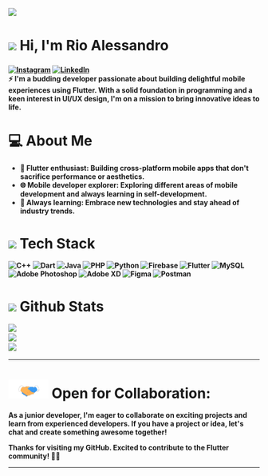 [![](https://visitcount.itsvg.in/api?id=rioalss&icon=0&color=0)](https://visitcount.itsvg.in)

# <img src="https://media.giphy.com/media/TEnXkcsHrP4YedChhA/giphy.gif" width ="25"> <b>Hi, I'm Rio Alessandro<sub style="font-size: 15px; font-style: italic"></sub><br>
[![Instagram](https://img.shields.io/badge/Instagram-%23E4405F.svg?logo=Instagram&logoColor=white)](https://instagram.com/https://www.instagram.com/rio_alss/) [![LinkedIn](https://img.shields.io/badge/LinkedIn-%230077B5.svg?logo=linkedin&logoColor=white)](https://linkedin.com/in/linkedin.com/in/rio-alessandro/) <br>
⚡ I'm a budding developer passionate about building delightful mobile experiences using Flutter. With a solid foundation in programming and a keen interest in UI/UX design, I'm on a mission to bring innovative ideas to life.

# 💻 About Me
- 🚀 Flutter enthusiast: Building cross-platform mobile apps that don't sacrifice performance or aesthetics.
- 🌐 Mobile developer explorer: Exploring different areas of mobile development and always learning in self-development.
- 🧠 Always learning: Embrace new technologies and stay ahead of industry trends.

# <img src="https://media2.giphy.com/media/QssGEmpkyEOhBCb7e1/giphy.gif?cid=ecf05e47a0n3gi1bfqntqmob8g9aid1oyj2wr3ds3mg700bl&rid=giphy.gif" width ="25"> <b>Tech Stack</b>
![C++](https://img.shields.io/badge/c++-%2300599C.svg?style=for-the-badge&logo=c%2B%2B&logoColor=white) ![Dart](https://img.shields.io/badge/dart-%230175C2.svg?style=for-the-badge&logo=dart&logoColor=white) ![Java](https://img.shields.io/badge/java-%23ED8B00.svg?style=for-the-badge&logo=openjdk&logoColor=white) ![PHP](https://img.shields.io/badge/php-%23777BB4.svg?style=for-the-badge&logo=php&logoColor=white) ![Python](https://img.shields.io/badge/python-3670A0?style=for-the-badge&logo=python&logoColor=ffdd54) ![Firebase](https://img.shields.io/badge/firebase-%23039BE5.svg?style=for-the-badge&logo=firebase) ![Flutter](https://img.shields.io/badge/Flutter-%2302569B.svg?style=for-the-badge&logo=Flutter&logoColor=white) ![MySQL](https://img.shields.io/badge/mysql-%2300000f.svg?style=for-the-badge&logo=mysql&logoColor=white) ![Adobe Photoshop](https://img.shields.io/badge/adobe%20photoshop-%2331A8FF.svg?style=for-the-badge&logo=adobe%20photoshop&logoColor=white) ![Adobe XD](https://img.shields.io/badge/Adobe%20XD-470137?style=for-the-badge&logo=Adobe%20XD&logoColor=#FF61F6) ![Figma](https://img.shields.io/badge/figma-%23F24E1E.svg?style=for-the-badge&logo=figma&logoColor=white) ![Postman](https://img.shields.io/badge/Postman-FF6C37?style=for-the-badge&logo=postman&logoColor=white)

# <img src="https://media.giphy.com/media/iY8CRBdQXODJSCERIr/giphy.gif" width="25"> <b>Github Stats</b>
![](https://github-readme-stats.vercel.app/api?username=rioalss&theme=shades-of-purple&hide_border=false&include_all_commits=false&count_private=false)<br/>
![](https://github-readme-streak-stats.herokuapp.com/?user=rioalss&theme=shades-of-purple&hide_border=false)<br/>
![](https://github-readme-stats.vercel.app/api/top-langs/?username=rioalss&theme=shades-of-purple&hide_border=false&include_all_commits=false&count_private=false&layout=compact)

---
# <img src="https://github.com/0xAbdulKhalid/0xAbdulKhalid/raw/main/assets/mdImages/handshake.gif" width ="80"> Open for Collaboration:
As a junior developer, I'm eager to collaborate on exciting projects and learn from experienced developers. If you have a project or idea, let's chat and create something awesome together!

Thanks for visiting my GitHub. Excited to contribute to the Flutter community! 👨‍💻

---

<!-- Proudly created with GPRM ( https://gprm.itsvg.in ) -->
